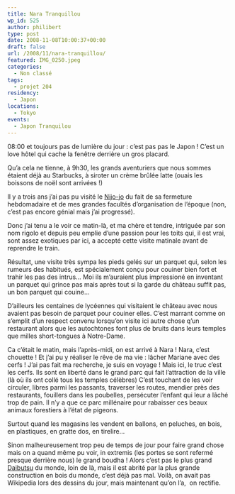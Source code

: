 ```yaml
---
title: Nara Tranquillou
wp_id: 525
author: philibert
type: post
date: 2008-11-08T10:00:37+00:00
draft: false
url: /2008/11/nara-tranquillou/
featured: IMG_0250.jpeg
categories:
  - Non classé
tags:
  - projet 204
residency:
  - Japon
locations:
  - Tokyo
events:
  - Japon Tranquilou
---
```


08:00 et toujours pas de lumière du jour : c&rsquo;est pas pas le Japon&nbsp;! C&rsquo;est un love hôtel qui cache la fenêtre derrière un gros placard.

Qu&rsquo;a cela ne tienne, à 9h30, les grands aventuriers que nous sommes étaient déjà au Starbucks, à siroter un crème brûlée latte (ouais les boissons de noël sont arrivées !)

Il y a trois ans j&rsquo;ai pas pu visité le [Nijo-jo][1] du fait de sa fermeture hebdomadaire et de mes grandes facultés d&rsquo;organisation de l&rsquo;époque (non, c&rsquo;est pas encore génial mais j&rsquo;ai progressé).
  
Donc j&rsquo;ai tenu a le voir ce matin-là, et ma chère et tendre, intriguée par son nom rigolo et depuis peu emplie d&rsquo;une passion pour les toits qui, il est vrai, sont assez exotiques par ici, a accepté cette visite matinale avant de reprendre le train.

Résultat, une visite très sympa les pieds gelés sur un parquet qui, selon les rumeurs des habitués, est spécialement conçu pour couiner bien fort et trahir les pas des intrus&#8230; Moi ils m&rsquo;auraient plus impressioné en inventant un parquet qui grince pas mais après tout si la garde du château suffit pas, un bon parquet qui couine&#8230;

D&rsquo;ailleurs les centaines de lycéennes qui visitaient le château avec nous avaient pas besoin de parquet pour couiner elles. C&rsquo;est marrant comme on s&#8217;emplit d&rsquo;un respect convenu lorsqu&rsquo;on visite ici autre chose q&rsquo;un restaurant alors que les autochtones font plus de bruits dans leurs temples que milles short-tongues à Notre-Dame.

Ca c&rsquo;était le matin, mais l&rsquo;après-midi, on est arrivé à Nara ! Nara, c&rsquo;est chouette ! Et j&rsquo;ai pu y réaliser le rêve de ma vie : lâcher Mariane avec des cerfs ! J&rsquo;ai pas fait ma recherche, je suis en voyage ! Mais ici, le truc c&rsquo;est les cerfs. Ils sont en liberté dans le grand parc qui fait l&rsquo;attraction de la ville (là où ils ont collé tous les temples célèbres) C&rsquo;est touchant de les voir circuler, libres parmi les passants, traverser les routes, mendier près des restaurants, fouillers dans les poubelles, persécuter l&rsquo;enfant qui leur a lâché trop de pain. Il n&rsquo;y a que ce parc millénaire pour rabaisser ces beaux animaux forestiers à l&rsquo;état de pigeons.
  
Surtout quand les magasins les vendent en ballons, en peluches, en bois, en plastiques, en gratte dos, en tirelire&#8230; 

Sinon malheureusement trop peu de temps de jour pour faire grand chose mais on a quand même pu voir, in extremis (les portes se sont refermé presque derrière nous) le grand boudha ! Alors c&rsquo;est pas le plus grand <a title="Daibutstu" href="https://fr.wikipedia.org/wiki/Daibutsu" target="_blank">Daibutsu</a> du monde, loin de là, mais il est abrité par la plus grande construction en bois du monde, c&rsquo;est déjà pas mal. Voilà, on avait pas Wikipedia lors des dessins du jour, mais maintenant qu&rsquo;on l&rsquo;a,  on rectifie.

 [1]: https:// "NIjojo"